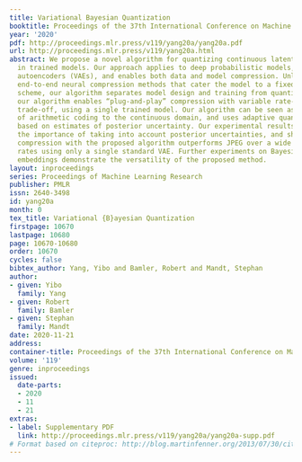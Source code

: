 ```yaml
---
title: Variational Bayesian Quantization
booktitle: Proceedings of the 37th International Conference on Machine Learning
year: '2020'
pdf: http://proceedings.mlr.press/v119/yang20a/yang20a.pdf
url: http://proceedings.mlr.press/v119/yang20a.html
abstract: We propose a novel algorithm for quantizing continuous latent representations
  in trained models. Our approach applies to deep probabilistic models, such as variational
  autoencoders (VAEs), and enables both data and model compression. Unlike current
  end-to-end neural compression methods that cater the model to a fixed quantization
  scheme, our algorithm separates model design and training from quantization. Consequently,
  our algorithm enables “plug-and-play” compression with variable rate-distortion
  trade-off, using a single trained model. Our algorithm can be seen as a novel extension
  of arithmetic coding to the continuous domain, and uses adaptive quantization accuracy
  based on estimates of posterior uncertainty. Our experimental results demonstrate
  the importance of taking into account posterior uncertainties, and show that image
  compression with the proposed algorithm outperforms JPEG over a wide range of bit
  rates using only a single standard VAE. Further experiments on Bayesian neural word
  embeddings demonstrate the versatility of the proposed method.
layout: inproceedings
series: Proceedings of Machine Learning Research
publisher: PMLR
issn: 2640-3498
id: yang20a
month: 0
tex_title: Variational {B}ayesian Quantization
firstpage: 10670
lastpage: 10680
page: 10670-10680
order: 10670
cycles: false
bibtex_author: Yang, Yibo and Bamler, Robert and Mandt, Stephan
author:
- given: Yibo
  family: Yang
- given: Robert
  family: Bamler
- given: Stephan
  family: Mandt
date: 2020-11-21
address: 
container-title: Proceedings of the 37th International Conference on Machine Learning
volume: '119'
genre: inproceedings
issued:
  date-parts:
  - 2020
  - 11
  - 21
extras:
- label: Supplementary PDF
  link: http://proceedings.mlr.press/v119/yang20a/yang20a-supp.pdf
# Format based on citeproc: http://blog.martinfenner.org/2013/07/30/citeproc-yaml-for-bibliographies/
---
```

